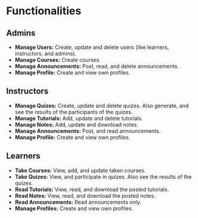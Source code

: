 # Functionalities

## Admins
- **Manage Users:** Create, update and delete users (like learners, instructors, and admins).
- **Manage Courses:** Create courses.
- **Manage Announcements:** Post, read, and delete announcements.
- **Manage Profile:** Create and view own profiles.


## Instructors
- **Manage Quizes:** Create, update and delete quizes. Also generate, and see the results of the participants of the quizes.
- **Manage Tutorials:** Add, update and delete tutorials.
- **Manage Notes:** Add, update and download notes.
- **Manage Announcements:** Post, and read announcements.
- **Manage Profile:** Create and view own profiles.


## Learners
- **Take Courses:** View, add, and update taken courses.
- **Take Quizes:** View, and participate in quizes. Also see the results of the quizes.
- **Read Tutorials:** View, read, and download the posted tutorials.
- **Read Notes:** View, read, and download the posted notes.
- **Read Announcements:** Read announcements only.
- **Manage Profiles:** Create and view own profiles.


